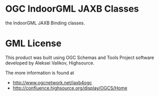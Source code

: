OGC IndoorGML JAXB Classes
=====
the IndoorGML JAXB Binding classes.

GML License
===
This product was built using OGC Schemas and Tools Project software developed by Aleksei Valikov, Highsource.

The more information is found at 
- http://www.ogcnetwork.net/jaxb4ogc
- http://confluence.highsource.org/display/OGCS/Home
